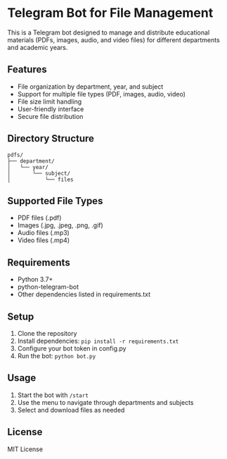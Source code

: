 # Telegram Bot for File Management

This is a Telegram bot designed to manage and distribute educational materials (PDFs, images, audio, and video files) for different departments and academic years.

## Features

- File organization by department, year, and subject
- Support for multiple file types (PDF, images, audio, video)
- File size limit handling
- User-friendly interface
- Secure file distribution

## Directory Structure

```
pdfs/
├── department/
│   └── year/
│       └── subject/
│           └── files
```

## Supported File Types

- PDF files (.pdf)
- Images (.jpg, .jpeg, .png, .gif)
- Audio files (.mp3)
- Video files (.mp4)

## Requirements

- Python 3.7+
- python-telegram-bot
- Other dependencies listed in requirements.txt

## Setup

1. Clone the repository
2. Install dependencies: `pip install -r requirements.txt`
3. Configure your bot token in config.py
4. Run the bot: `python bot.py`

## Usage

1. Start the bot with `/start`
2. Use the menu to navigate through departments and subjects
3. Select and download files as needed

## License

MIT License
